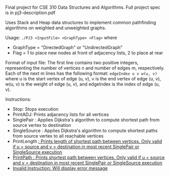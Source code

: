 Final project for CSE 310 Data Structures and Algorithms. Full project spec is in pj3-description.pdf

Uses Stack and Heap data structures to implement common pathfinding algorithms
on weighted and unweighted graphs.

Usage: `./PJ3 <InputFile> <GraphType> <Flag>`
where
- GraphType = "DirectedGraph" or "UndirectedGraph"
- Flag = 1 to place new nodes at front of adjacency lists, 2 to place at rear

Format of input file:
The first line contains two positive
integers, representing the number of vertices n and number of edges m, respectively. Each of the
next m lines has the following format: `edgeIndex u v w(u, v)` 
where u is the start vertex of edge (u, v), v is the end vertex of edge (u, v), w(u, v) is the weight
of edge (u, v), and edgeIndex is the index of edge (u, v).

Instructions:
- Stop: Stops execution
- PrintADJ: Prints adjacency lists for all vertices
- SinglePair <source> <destination>: Applies Dijkstra's algorithm to compute shortest path from source vertex to destination
- SingleSource <source>: Applies Dijkstra's algorithm to compute shortest paths from source vertex to all reachable vertices
- PrintLength <u> <v>: Prints length of shortest path between vertices. Only valid if u = source and v = destination in most recent SinglePair or SingleSource execution
- PrintPath <u> <v>: Prints shortest path between vertices. Only valid if u = source and v = destination in most recent SinglePair or SingleSource execution
- Invalid Instruction: Will display error message

